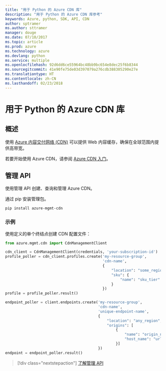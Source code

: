 ```yaml
---
title: "用于 Python 的 Azure CDN 库"
description: "用于 Python 的 Azure CDN 库参考"
keywords: Azure, python, SDK, API, CDN
author: sptramer
ms.author: sttramer
manager: douge
ms.date: 07/10/2017
ms.topic: article
ms.prod: azure
ms.technology: azure
ms.devlang: python
ms.service: multiple
ms.openlocfilehash: 92d6dd6ce55964bc48bb9bc654e8dec25f6b8344
ms.sourcegitcommit: 41e90fe75de03d397079a276cdb388305290e27e
ms.translationtype: HT
ms.contentlocale: zh-CN
ms.lasthandoff: 02/23/2018
---
```

# <a name="azure-cdn-libraries-for-python"></a>用于 Python 的 Azure CDN 库

## <a name="overview"></a>概述

使用 [Azure 内容交付网络 (CDN)](https://docs.microsoft.com/en-us/azure/cdn/cdn-overview) 可以提供 Web 内容缓存，确保在全球范围内提供高带宽。

若要开始使用 Azure CDN，请参阅 [Azure CDN 入门](https://docs.microsoft.com/en-us/azure/cdn/cdn-create-new-endpoint)。

## <a name="management-apis"></a>管理 API

使用管理 API 创建、查询和管理 Azure CDN。

通过 pip 安装管理包。

```bash
pip install azure-mgmt-cdn
```

### <a name="example"></a>示例

使用定义的单个终结点创建 CDN 配置文件：

```python
from azure.mgmt.cdn import CdnManagementClient

cdn_client = CdnManagementClient(credentials, 'your-subscription-id')
profile_poller = cdn_client.profiles.create('my-resource-group',
                                            'cdn-name',
                                            {
                                                "location": "some_region", 
                                                "sku": {
                                                    "name": "sku_tier"
                                                } 
                                            })
profile = profile_poller.result()

endpoint_poller = client.endpoints.create('my-resource-group',
                                          'cdn-name',
                                          'unique-endpoint-name', 
                                          { 
                                              "location": "any_region", 
                                              "origins": [
                                                  {
                                                      "name": "origin_name", 
                                                      "host_name": "url"
                                                  }]
                                          })
endpoint = endpoint_poller.result()
```

> [!div class="nextstepaction"]
> [了解管理 API](/python/api/overview/azure/cdn/management)
